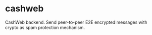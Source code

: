 # cashweb
CashWeb backend. Send peer-to-peer E2E encrypted messages with crypto as spam protection mechanism.
